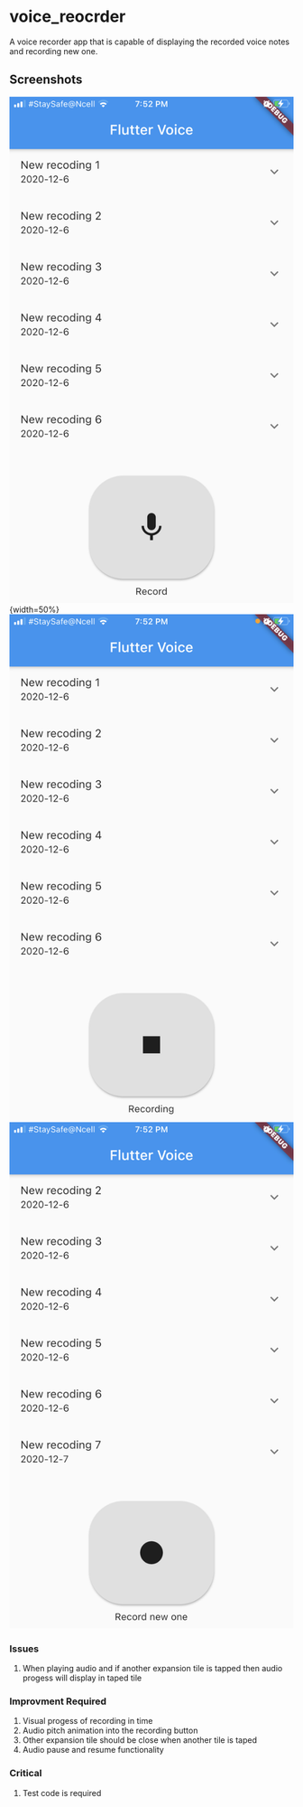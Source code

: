 # voice_reocrder

A voice recorder app that is capable of displaying the recorded voice notes  
and recording new one.

## Screenshots

![Initial Screen](/assets/screenshots/IMG_1628.PNG) {width=50%}
![Recording Screen](/assets/screenshots/IMG_1629.PNG)
![Recording Complete Screen](/assets/screenshots/IMG_1630.PNG)

### Issues

1. When playing audio and if another expansion tile is tapped then audio progess will display in taped tile

### Improvment Required

1. Visual progess of recording in time
2. Audio pitch animation into the recording button
3. Other expansion tile should be close when another tile is taped
4. Audio pause and resume functionality

### Critical

1. Test code is required
